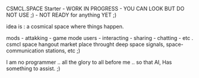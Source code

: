 CSMCL.SPACE Starter - WORK IN PROGRESS - 
YOU CAN LOOK BUT DO NOT USE ;) - NOT READY for anything YET ;)

idea is : a cosmical space where things happen.

mods - attakking - game mode
users - interacting - sharing - chatting - etc . 
csmcl space hangout market place  throught deep space signals, space-communication stations, etc ;) 


I am no programmer 
.. all the glory to all before me 
.. so that AI, Has something to assist. ;)



